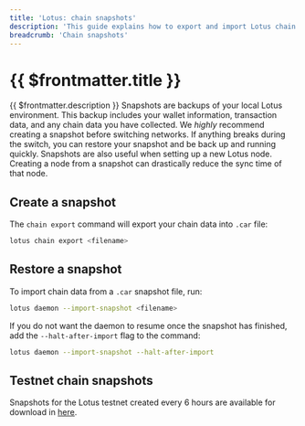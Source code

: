 ```yaml
---
title: 'Lotus: chain snapshots'
description: 'This guide explains how to export and import Lotus chain snapshots.'
breadcrumb: 'Chain snapshots'
---
```


# {{ $frontmatter.title }}

{{ $frontmatter.description }} Snapshots are backups of your local Lotus environment. This backup includes your wallet information, transaction data, and any chain data you have collected. We _highly_ recommend creating a snapshot before switching networks. If anything breaks during the switch, you can restore your snapshot and be back up and running quickly. Snapshots are also useful when setting up a new Lotus node. Creating a node from a snapshot can drastically reduce the sync time of that node.

## Create a snapshot

The `chain export` command will export your chain data into `.car` file:

```sh
lotus chain export <filename>
```

## Restore a snapshot

To import chain data from a `.car` snapshot file, run:

```sh
lotus daemon --import-snapshot <filename>
```

If you do not want the daemon to resume once the snapshot has finished, add the `--halt-after-import` flag to the command:

```bash
lotus daemon --import-snapshot --halt-after-import
```

## Testnet chain snapshots

Snapshots for the Lotus testnet created every 6 hours are available for download in [here](https://very-temporary-spacerace-chain-snapshot.s3-us-west-2.amazonaws.com/Spacerace_stateroots_snapshot_latest.car).

